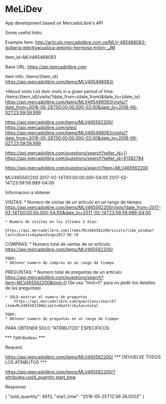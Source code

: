 # MeLiDev
App development based on MercadoLibre's API

Some useful links:

Example Item:
http://articulo.mercadolibre.com.ve/MLV-465468083-guitarra-electroacustica-antonio-hermosa-nylon-_JM

Item_id=MLV465468083


Base URL:
https://api.mercadolibre.com


Item info:
/items/{Item_id}
https://api.mercadolibre.com/items/MLV465468083/


*About visits
  List item visits in a given period of time:
/items/{item_id}/visits/?date_from={date_from}&date_to={date_to}
https://api.mercadolibre.com/items/MLV465468083/visits/?date_from=2016-05-28T00:00:00.000-03:00&date_to=2016-06-02T23:59:59.999

https://api.mercadolibre.com/items/MLV465562200/
https://api.mercadolibre.com/sites/
https://api.mercadolibre.com/items/MLV465468083/visits/?date_from=2016-05-28T00:00:00.000-03:00&date_to=2016-06-02T23:59:59.999


https://api.mercadolibre.com/questions/search?seller_id={}
https://api.mercadolibre.com/questions/search?seller_id=91382784

https://api.mercadolibre.com/questions/search?item=MLV465562200


MLV465562200
2017-02-14T00:00:00.000-04:00
2017-02-14T23:59:59.999-04:00


Informacion a obtener

VISITAS:
	* Numero de visitas de un articulo en un rango de tiempo:
		https://api.mercadolibre.com/items/MLV465562200/visits?date_from=2017-02-14T00:00:00.000-04:00&date_to=2017-02-14T23:59:59.999-04:00

	* Numero de visitas en los ultimos 2 dias:
		https://api.mercadolibre.com/items/MLV465562200/visits/time_window?last=2&unit=day&ending=2017-02-19

COMPRAS:
	* Numero total de ventas de un articulo:
		https://api.mercadolibre.com/items/MLV465562200/

	TODO:
	* Obtener numero de compras en un rango de tiempo


PREGUNTAS:
	* Numero total de preguntas de un articulo:
		https://api.mercadolibre.com/questions/search?item=MLV465562200&limit=0
		(Se usa "limit=0" para no pedir los detalles de las preguntas)

	* SOLO mostrar el numero de preguntas
		https://api.mercadolibre.com/questions/search?item=MLV465562200&limit=0&attributes=total

	TODO:
	* Obtener numero de preguntas en un rango de tiempo



PARA OBTENER SOLO "ATRIBUTOS" ESPECIFICOS:

***	?attributes= ***

Request:

https://api.mercadolibre.com/items/MLV465562200/	*** DEVUELVE TODOS LOS ATRIBUTOS ***

https://api.mercadolibre.com/items/MLV465562200/?attributes=sold_quantity,start_time

Response:

{
  "sold_quantity": 4613,
  "start_time": "2016-05-25T12:56:36.000Z"
}
